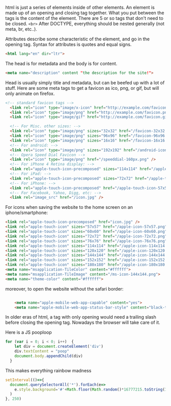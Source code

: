 html is just a series of elements inside of other elements.
An element is made up of an opening and closing tag together.
What you put between the tags is the content of the element.
There are 5 or so tags that don't need to be closed. ``<br>``
After DOCTYPE, everything should be nested generally (not meta, br, etc..).

Attributes describe some characteristic of the element, and go in the opening tag.
Syntax for attributes is quotes and equal signs.
````html
<html lang="en" dir="ltr">
````

The head is for metadata and the body is for content.
````html
<meta name="description" content "the description for the site!">
````
Head is usually simply title and metadata, but can be beefed up with a lot of stuff. Here are some meta tags to get a favicon as ico, png, or gif, but will only animate on firefox.

````html
<!-- standard favicon tags -->
  <link rel="icon" type="image/x-icon" href="http://example.com/favicon.ico" />
  <link rel="icon" type="image/png" href="http://example.com/favicon.png" />
  <link rel="icon" type="image/gif" href="http://example.com/favicon.gif" />

  <!-- For Misc. other sizes: -->
  <link rel="icon" type="image/png" sizes="32x32" href="/favicon-32x32.png">
  <link rel="icon" type="image/png" sizes="96x96" href="/favicon-96x96.png">
  <link rel="icon" type="image/png" sizes="16x16" href="/favicon-16x16.png">
  <!-- For android: -->
  <link rel="icon" type="image/png" sizes="192x192" href="/android-icon-192x192.png">
  <!-- Opera Speed Dial Favicon -->
  <link rel="icon" type="image/png" href="/speeddial-160px.png" />
  <!-- For iPhone 4 Retina display: -->
  <link rel="apple-touch-icon-precomposed" sizes="114x114" href="/apple-touch-icon-114x114-precomposed.png">
  <!-- For iPad: -->
  <link rel="apple-touch-icon-precomposed" sizes="72x72" href="/apple-touch-icon-72x72-precomposed.png">
  <!-- For iPhone: -->
  <link rel="apple-touch-icon-precomposed" href="/apple-touch-icon-57x57-precomposed.png">
  <!-- For Facebook, Yahoo, Digg, etc: -->
  <link rel="image_src" href="/icon.jpg" />

````

For icons when saving the website to the home screen on an iphone/smartphone:
````html
<link rel="apple-touch-icon-precomposed" href="icon.jpg" />
<link rel="apple-touch-icon" sizes="57x57" href="/apple-icon-57x57.png">
<link rel="apple-touch-icon" sizes="60x60" href="/apple-icon-60x60.png">
<link rel="apple-touch-icon" sizes="72x72" href="/apple-icon-72x72.png">
<link rel="apple-touch-icon" sizes="76x76" href="/apple-icon-76x76.png">
<link rel="apple-touch-icon" sizes="114x114" href="/apple-icon-114x114.png">
<link rel="apple-touch-icon" sizes="120x120" href="/apple-icon-120x120.png">
<link rel="apple-touch-icon" sizes="144x144" href="/apple-icon-144x144.png">
<link rel="apple-touch-icon" sizes="152x152" href="/apple-icon-152x152.png">
<link rel="apple-touch-icon" sizes="180x180" href="/apple-icon-180x180.png">
<meta name="msapplication-TileColor" content="#ffffff">
<meta name="msapplication-TileImage" content="/ms-icon-144x144.png">
<meta name="theme-color" content="#ffffff">

````
moreover, to open the website without the safari border:
````html

    <meta name="apple-mobile-web-app-capable" content="yes">
    <meta name="apple-mobile-web-app-status-bar-style" content="black-translucent">
````
In older eras of html, a tag with only opening would need a trailing slash before closing the opening tag. Nowadays the browser will take care of it.

Here is a JS pooploop
```JavaScript
for (var i = 0; i < 0; i++)  {
    let div = document.createElement('div')
    div.textContent = "poop"
    document.body.appendChild(div)
  }
```
This makes everything rainbow madness
```JavaScript
setInterval(()=>{
  document.querySelectorAll('*').forEach(e=>
    e.style.background='#'+Math.floor(Math.random()*16777215.toString(16)
  )
}, 250)
```
